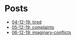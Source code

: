 # Posts
- [04-12-19: tired](tired-04-12-19.md)
- [05-12-19: complaints](complaints-05-12-2019.md)
- [06-12-19: imaginary-conflicts](imaginary-conflicts-06-12-2019.md)
